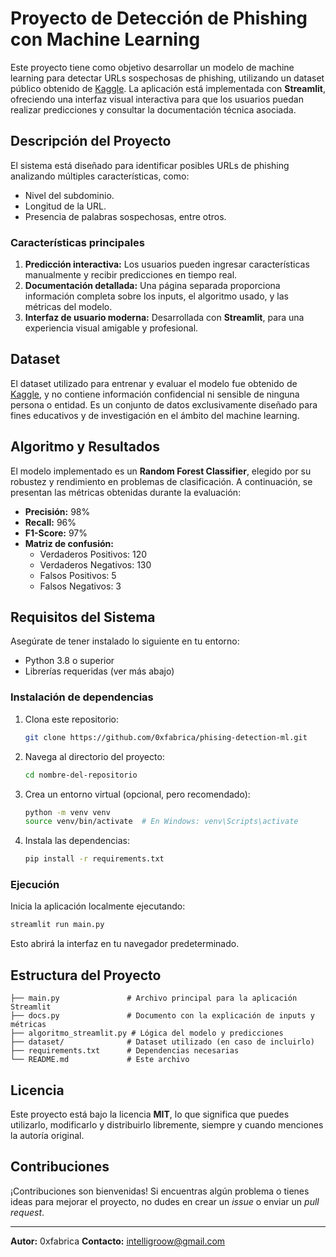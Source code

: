 # Proyecto de Detección de Phishing con Machine Learning

Este proyecto tiene como objetivo desarrollar un modelo de machine learning para detectar URLs sospechosas de phishing, utilizando un dataset público obtenido de [Kaggle](https://www.kaggle.com). La aplicación está implementada con **Streamlit**, ofreciendo una interfaz visual interactiva para que los usuarios puedan realizar predicciones y consultar la documentación técnica asociada.

## Descripción del Proyecto

El sistema está diseñado para identificar posibles URLs de phishing analizando múltiples características, como:
- Nivel del subdominio.
- Longitud de la URL.
- Presencia de palabras sospechosas, entre otros.

### Características principales
1. **Predicción interactiva:** Los usuarios pueden ingresar características manualmente y recibir predicciones en tiempo real.
2. **Documentación detallada:** Una página separada proporciona información completa sobre los inputs, el algoritmo usado, y las métricas del modelo.
3. **Interfaz de usuario moderna:** Desarrollada con **Streamlit**, para una experiencia visual amigable y profesional.

## Dataset

El dataset utilizado para entrenar y evaluar el modelo fue obtenido de [Kaggle](https://www.kaggle.com), y no contiene información confidencial ni sensible de ninguna persona o entidad. Es un conjunto de datos exclusivamente diseñado para fines educativos y de investigación en el ámbito del machine learning.

## Algoritmo y Resultados

El modelo implementado es un **Random Forest Classifier**, elegido por su robustez y rendimiento en problemas de clasificación. A continuación, se presentan las métricas obtenidas durante la evaluación:

- **Precisión:** 98%
- **Recall:** 96%
- **F1-Score:** 97%
- **Matriz de confusión:**
  - Verdaderos Positivos: 120
  - Verdaderos Negativos: 130
  - Falsos Positivos: 5
  - Falsos Negativos: 3

## Requisitos del Sistema

Asegúrate de tener instalado lo siguiente en tu entorno:

- Python 3.8 o superior
- Librerías requeridas (ver más abajo)

### Instalación de dependencias
1. Clona este repositorio:
   ```bash
   git clone https://github.com/0xfabrica/phising-detection-ml.git
   ```
2. Navega al directorio del proyecto:
   ```bash
   cd nombre-del-repositorio
   ```
3. Crea un entorno virtual (opcional, pero recomendado):
   ```bash
   python -m venv venv
   source venv/bin/activate  # En Windows: venv\Scripts\activate
   ```
4. Instala las dependencias:
   ```bash
   pip install -r requirements.txt
   ```

### Ejecución
Inicia la aplicación localmente ejecutando:
```bash
streamlit run main.py
```
Esto abrirá la interfaz en tu navegador predeterminado.

## Estructura del Proyecto

```plaintext
├── main.py               # Archivo principal para la aplicación Streamlit
├── docs.py               # Documento con la explicación de inputs y métricas
├── algoritmo_streamlit.py # Lógica del modelo y predicciones
├── dataset/              # Dataset utilizado (en caso de incluirlo)
├── requirements.txt      # Dependencias necesarias
└── README.md             # Este archivo
```

## Licencia

Este proyecto está bajo la licencia **MIT**, lo que significa que puedes utilizarlo, modificarlo y distribuirlo libremente, siempre y cuando menciones la autoría original.

## Contribuciones

¡Contribuciones son bienvenidas! Si encuentras algún problema o tienes ideas para mejorar el proyecto, no dudes en crear un *issue* o enviar un *pull request*.

---

**Autor:** 0xfabrica 
**Contacto:** intelligroow@gmail.com
